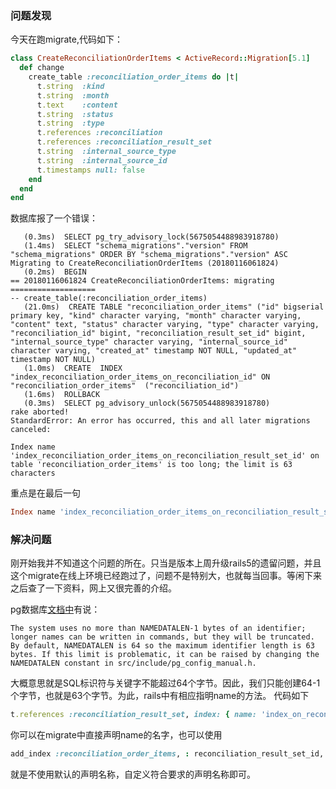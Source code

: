 ### 问题发现

今天在跑migrate,代码如下：
```ruby
class CreateReconciliationOrderItems < ActiveRecord::Migration[5.1]
  def change
    create_table :reconciliation_order_items do |t|
      t.string  :kind
      t.string  :month
      t.text    :content
      t.string  :status
      t.string  :type
      t.references :reconciliation
      t.references :reconciliation_result_set
      t.string  :internal_source_type
      t.string  :internal_source_id
      t.timestamps null: false
    end
  end
end
```

数据库报了一个错误：
```shell
   (0.3ms)  SELECT pg_try_advisory_lock(5675054488983918780)
   (1.4ms)  SELECT "schema_migrations"."version" FROM "schema_migrations" ORDER BY "schema_migrations"."version" ASC
Migrating to CreateReconciliationOrderItems (20180116061824)
   (0.2ms)  BEGIN
== 20180116061824 CreateReconciliationOrderItems: migrating ===================
-- create_table(:reconciliation_order_items)
   (21.0ms)  CREATE TABLE "reconciliation_order_items" ("id" bigserial primary key, "kind" character varying, "month" character varying, "content" text, "status" character varying, "type" character varying, "reconciliation_id" bigint, "reconciliation_result_set_id" bigint, "internal_source_type" character varying, "internal_source_id" character varying, "created_at" timestamp NOT NULL, "updated_at" timestamp NOT NULL)
   (1.0ms)  CREATE  INDEX  "index_reconciliation_order_items_on_reconciliation_id" ON "reconciliation_order_items"  ("reconciliation_id")
   (1.6ms)  ROLLBACK
   (0.3ms)  SELECT pg_advisory_unlock(5675054488983918780)
rake aborted!
StandardError: An error has occurred, this and all later migrations canceled:

Index name 'index_reconciliation_order_items_on_reconciliation_result_set_id' on table 'reconciliation_order_items' is too long; the limit is 63 characters
```

重点是在最后一句

```ruby
Index name 'index_reconciliation_order_items_on_reconciliation_result_set_id' on table 'reconciliation_order_items' is too long; the limit is 63 characters
```

### 解决问题

刚开始我并不知道这个问题的所在。只当是版本上周升级rails5的遗留问题，并且这个migrate在线上环境已经跑过了，问题不是特别大，也就每当回事。等闲下来之后查了一下资料，网上又很完善的介绍。

pg数据库[文档中](https://www.postgresql.org/docs/current/static/sql-syntax-lexical.html#SQL-SYNTAX-IDENTIFIERS)有说：
```shell
The system uses no more than NAMEDATALEN-1 bytes of an identifier; longer names can be written in commands, but they will be truncated. By default, NAMEDATALEN is 64 so the maximum identifier length is 63 bytes. If this limit is problematic, it can be raised by changing the NAMEDATALEN constant in src/include/pg_config_manual.h.
```
大概意思就是SQL标识符与关键字不能超过64个字节。因此，我们只能创建64-1个字节，也就是63个字节。为此，rails中有相应指明name的方法。
代码如下

```ruby
t.references :reconciliation_result_set, index: { name: 'index_on_reconciliation_result_set_id'}
```
你可以在migrate中直接声明name的名字，也可以使用

```ruby
add_index :reconciliation_order_items, : reconciliation_result_set_id, name: 'index_on_reconciliation_result_set_id'
```
就是不使用默认的声明名称，自定义符合要求的声明名称即可。